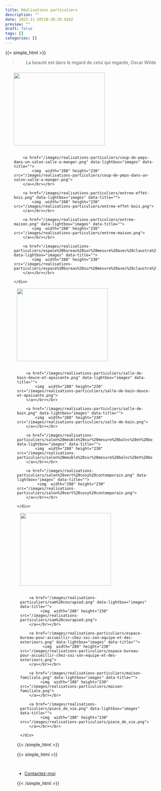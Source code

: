 ```yaml
---
title: Réalisations particuliers
description: ""
date: 2023-11-20T20:39:29.926Z
preview: ""
draft: false
tags: []
categories: []
---
```



{{< simple_html >}}

<blockquote>
<p style="text-align: center;">La beauté est dans le regard de celui qui regarde, Oscar Wilde</p>
</blockquote>

<div style="display: flex; flex-wrap: wrap; justify-content: center;">
  <div style="flex: 1; margin: 10px; max-width: 450px;">
    <div>
        <a href="/images/realisations-particuliers/Grande-piece-a-vivre-dans-un-loft.png" data-lightbox="images" data-title="">
            <img src="/images/realisations-particuliers/Grande-piece-a-vivre-dans-un-loft.png" alt="" width="288" height="230">
        </a></br></br>
        
        <a href="/images/realisations-particuliers/coup-de-peps-dans-un-salon-salle-a-manger.png" data-lightbox="images" data-title="">
            <img  width="288" height="230" src="/images/realisations-particuliers/coup-de-peps-dans-un-salon-salle-a-manger.png">
        </a></br></br>

        <a href="/images/realisations-particuliers/entree-effet-bois.png" data-lightbox="images" data-title="">
            <img  width="288" height="230" src="/images/realisations-particuliers/entree-effet-bois.png">
        </a></br></br>

        <a href="/images/realisations-particuliers/entree-maison.png" data-lightbox="images" data-title="">
            <img  width="288" height="230" src="/images/realisations-particuliers/entree-maison.png">
        </a></br></br>

        <a href="/images/realisations-particuliers/espace%20bureau%20sur%20mesure%20avec%20claustra%20bois.png" data-lightbox="images" data-title="">
            <img  width="288" height="230" src="/images/realisations-particuliers/espace%20bureau%20sur%20mesure%20avec%20claustra%20bois.png">
        </a></br></br>

    </div>
  </div>
  <div style="flex: 1; margin: 10px; max-width: 450px;">
    <div>
        <a href="/images/realisations-particuliers/Une-cuisine-contemporaine-fonctionnelle-et-lumineuse.png" data-lightbox="images" data-title="">
            <img  width="288" height="230" src="/images/realisations-particuliers/Une-cuisine-contemporaine-fonctionnelle-et-lumineuse.png">
        </a></br></br>

        <a href="/images/realisations-particuliers/salle-de-bain-douce-et-apaisante.png" data-lightbox="images" data-title="">
            <img  width="288" height="230" src="/images/realisations-particuliers/salle-de-bain-douce-et-apaisante.png">
        </a></br></br>

        <a href="/images/realisations-particuliers/salle-de-bain.png" data-lightbox="images" data-title="">
            <img  width="288" height="230" src="/images/realisations-particuliers/salle-de-bain.png">
        </a></br></br>

        <a href="/images/realisations-particuliers/salon%20meuble%20sur%20mesure%20balnc%20et%20bois.png" data-lightbox="images" data-title="">
            <img  width="288" height="230" src="/images/realisations-particuliers/salon%20meuble%20sur%20mesure%20balnc%20et%20bois.png">
        </a></br></br>

        <a href="/images/realisations-particuliers/salon%20vert%20cosy%20contemporain.png" data-lightbox="images" data-title="">
             <img  width="288" height="230" src="/images/realisations-particuliers/salon%20vert%20cosy%20contemporain.png">
        </a></br></br>
       
    </div>
  </div>
   <div style="flex: 1; margin: 10px; max-width: 450px;">
    <div>
         <a href="/images/realisations-particuliers/Une-salle-de-bain-a-lesprit-industriel.png" data-lightbox="images" data-title="">
             <img  width="288" height="230" src="/images/realisations-particuliers/Une-salle-de-bain-a-lesprit-industriel.png">
        </a></br></br>

        <a href="/images/realisations-particuliers/sam%20courapied.png" data-lightbox="images" data-title="">
             <img  width="288" height="230" src="/images/realisations-particuliers/sam%20courapied.png">
        </a></br></br>

        <a href="/images/realisations-particuliers/espace-bureau-pour-accueillir-chez-soi-son-equipe-et-des-exterieurs.png" data-lightbox="images" data-title="">
              <img  width="288" height="230" src="/images/realisations-particuliers/espace-bureau-pour-accueillir-chez-soi-son-equipe-et-des-exterieurs.png">
        </a></br></br>

        <a href="/images/realisations-particuliers/maison-familiale.png" data-lightbox="images" data-title="">
             <img  width="288" height="230" src="/images/realisations-particuliers/maison-familiale.png">
        </a></br></br>

        <a href="/images/realisations-particuliers/piece_de_vie.png" data-lightbox="images" data-title="">
             <img  width="288" height="230" src="/images/realisations-particuliers/piece_de_vie.png">
        </a></br></br>
        
    </div>
  </div>
</div>


{{< /simple_html >}}

{{< simple_html >}}
 <ul class="actions special" style="margin-top: 10%;">
     <li><a href="/contact" class="button primary">Contactez-moi</a></li>
 </ul>
{{< /simple_html >}}